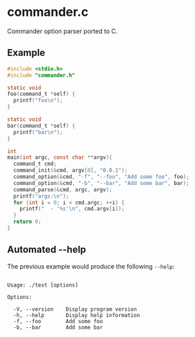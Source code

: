 
# commander.c

  Commander option parser ported to C.

## Example

```c
#include <stdio.h>
#include "commander.h"

static void
foo(command_t *self) {
  printf("foo\n");
}

static void
bar(command_t *self) {
  printf("bar\n");
}

int
main(int argc, const char **argv){
  command_t cmd;
  command_init(&cmd, argv[0], "0.0.1");
  command_option(&cmd, "-f", "--foo", "Add some foo", foo);
  command_option(&cmd, "-b", "--bar", "Add some bar", bar);
  command_parse(&cmd, argc, argv);
  printf("args:\n");
  for (int i = 0; i < cmd.argc; ++i) {
    printf("  - '%s'\n", cmd.argv[i]);
  }
  return 0;
}
```

## Automated --help

  The previous example would produce the following `--help`:

```

Usage: ./test [options]

Options:

  -V, --version    Display program version
  -h, --help       Display help information
  -f, --foo        Add some foo
  -b, --bar        Add some bar

```